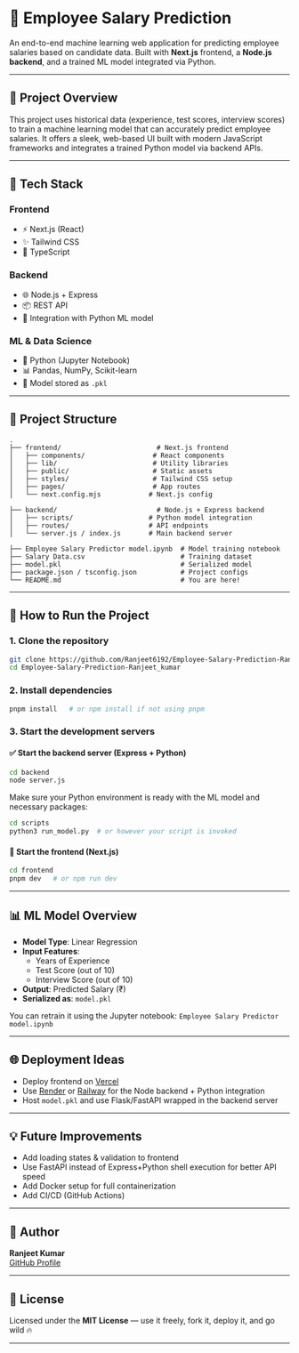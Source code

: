# 💼 Employee Salary Prediction

An end-to-end machine learning web application for predicting employee salaries based on candidate data. Built with **Next.js** frontend, a **Node.js backend**, and a trained ML model integrated via Python.

---

## 🚀 Project Overview

This project uses historical data (experience, test scores, interview scores) to train a machine learning model that can accurately predict employee salaries. It offers a sleek, web-based UI built with modern JavaScript frameworks and integrates a trained Python model via backend APIs.

---

## 🧠 Tech Stack

### Frontend
- ⚡ Next.js (React)
- ✨ Tailwind CSS
- 🌈 TypeScript

### Backend
- 🌐 Node.js + Express
- 📦 REST API
- 🔁 Integration with Python ML model

### ML & Data Science
- 🐍 Python (Jupyter Notebook)
- 📊 Pandas, NumPy, Scikit-learn
- 📁 Model stored as `.pkl`

---

## 📂 Project Structure

```
.
├── frontend/                        # Next.js frontend
│   ├── components/                 # React components
│   ├── lib/                        # Utility libraries
│   ├── public/                     # Static assets
│   ├── styles/                     # Tailwind CSS setup
│   ├── pages/                      # App routes
│   └── next.config.mjs            # Next.js config

├── backend/                         # Node.js + Express backend
│   ├── scripts/                   # Python model integration
│   ├── routes/                    # API endpoints
│   └── server.js / index.js       # Main backend server

├── Employee Salary Predictor model.ipynb  # Model training notebook
├── Salary Data.csv                        # Training dataset
├── model.pkl                              # Serialized model
├── package.json / tsconfig.json           # Project configs
└── README.md                              # You are here!
```

---

## 🔧 How to Run the Project

### 1. Clone the repository
```bash
git clone https://github.com/Ranjeet6192/Employee-Salary-Prediction-Ranjeet_kumar.git
cd Employee-Salary-Prediction-Ranjeet_kumar
```

### 2. Install dependencies
```bash
pnpm install   # or npm install if not using pnpm
```

### 3. Start the development servers

#### ✅ Start the backend server (Express + Python)
```bash
cd backend
node server.js
```

Make sure your Python environment is ready with the ML model and necessary packages:
```bash
cd scripts
python3 run_model.py  # or however your script is invoked
```

#### 🎨 Start the frontend (Next.js)
```bash
cd frontend
pnpm dev   # or npm run dev
```


---

## 📊 ML Model Overview

- **Model Type**: Linear Regression
- **Input Features**:
  - Years of Experience
  - Test Score (out of 10)
  - Interview Score (out of 10)
- **Output**: Predicted Salary (₹)
- **Serialized as**: `model.pkl`

You can retrain it using the Jupyter notebook: `Employee Salary Predictor model.ipynb`

---

## 🌐 Deployment Ideas

- Deploy frontend on [Vercel](https://vercel.com/)
- Use [Render](https://render.com/) or [Railway](https://railway.app/) for the Node backend + Python integration
- Host `model.pkl` and use Flask/FastAPI wrapped in the backend server

---

## 💡 Future Improvements

- Add loading states & validation to frontend
- Use FastAPI instead of Express+Python shell execution for better API speed
- Add Docker setup for full containerization
- Add CI/CD (GitHub Actions)

---

## 🧠 Author

**Ranjeet Kumar**  
[GitHub Profile](https://github.com/Ranjeet6192)

---

## 📜 License

Licensed under the **MIT License** — use it freely, fork it, deploy it, and go wild 🔥

---
